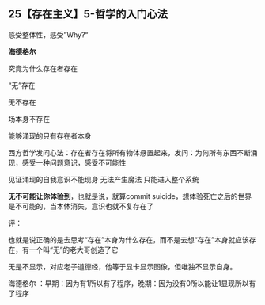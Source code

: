 ## 25【存在主义】5-哲学的入门心法

感受整体性，感受”Why?“





**海德格尔** 

究竟为什么存在者存在 

“无”存在

无不存在



场本身不存在

能够涌现的只有存在者本身



西方哲学发问心法：存在者存在将所有物体悬置起来，发问：为何所有东西不断涌现，感受一种问题意识，感受不可能性

见证涌现的自我意识不能现身 无法产生魔法  只能进入整个系统



**无不可能让你体验到**，也就是说，就算commit suicide，想体验死亡之后的世界是不可能的，当本体消失，意识也就不复存在了



评： 

也就是说正确的是去思考“存在”本身为什么存在，而不是去想“存在”本身就应该存在，有一个叫“无”的老大哥创造了它 

无是不显示，对应老子道德经，他等于显卡显示图像，但唯独不显示自身。 

海德格尔 ：早期：因为有1所以有了程序，晚期：因为没有0所以能让1显现所以有了程序